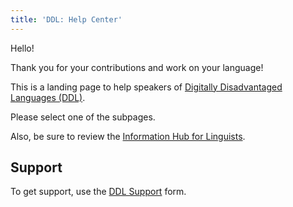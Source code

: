 ```yaml
---
title: 'DDL: Help Center'
---
```


Hello!

Thank you for your contributions and work on your language!

This is a landing page to help speakers of [Digitally Disadvantaged Languages (DDL)](/ddl).

Please select one of the subpages.

Also, be sure to review the [Information Hub for Linguists].

## Support

To get support, use the [DDL Support] form.

[DDL Support]: https://unicode.org/cldr/ddl-support
[Information Hub for Linguists]: /translation
